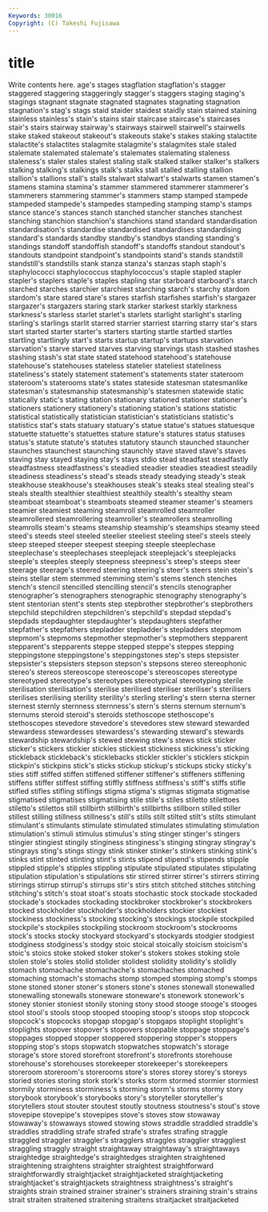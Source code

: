 ```yaml
---
Keywords: 30016 
Copyright: (C) Takeshi Fujisawa
---
```


# title

Write contents here.
age's stages stagflation stagflation's stagger staggered staggering
staggeringly stagger's staggers staging staging's stagings stagnant stagnate stagnated stagnates
stagnating stagnation stagnation's stag's stags staid staider staidest staidly stain
stained staining stainless stainless's stain's stains stair staircase staircase's staircases
stair's stairs stairway stairway's stairways stairwell stairwell's stairwells stake staked
stakeout stakeout's stakeouts stake's stakes staking stalactite stalactite's stalactites stalagmite
stalagmite's stalagmites stale staled stalemate stalemated stalemate's stalemates stalemating staleness
staleness's staler stales stalest staling stalk stalked stalker stalker's stalkers
stalking stalking's stalkings stalk's stalks stall stalled stalling stallion stallion's
stallions stall's stalls stalwart stalwart's stalwarts stamen stamen's stamens stamina
stamina's stammer stammered stammerer stammerer's stammerers stammering stammer's stammers stamp
stamped stampede stampeded stampede's stampedes stampeding stamping stamp's stamps stance
stance's stances stanch stanched stancher stanches stanchest stanching stanchion stanchion's
stanchions stand standard standardisation standardisation's standardise standardised standardises standardising standard's
standards standby standby's standbys standing standing's standings standoff standoffish standoff's
standoffs standout standout's standouts standpoint standpoint's standpoints stand's stands standstill
standstill's standstills stank stanza stanza's stanzas staph staph's staphylococci staphylococcus
staphylococcus's staple stapled stapler stapler's staplers staple's staples stapling star
starboard starboard's starch starched starches starchier starchiest starching starch's starchy
stardom stardom's stare stared stare's stares starfish starfishes starfish's stargazer
stargazer's stargazers staring stark starker starkest starkly starkness starkness's starless
starlet starlet's starlets starlight starlight's starling starling's starlings starlit starred
starrier starriest starring starry star's stars start started starter starter's
starters starting startle startled startles startling startlingly start's starts startup
startup's startups starvation starvation's starve starved starves starving starvings stash
stashed stashes stashing stash's stat state stated statehood statehood's statehouse
statehouse's statehouses stateless statelier stateliest stateliness stateliness's stately statement statement's
statements stater stateroom stateroom's staterooms state's states stateside statesman statesmanlike
statesman's statesmanship statesmanship's statesmen statewide static statically static's stating station
stationary stationed stationer stationer's stationers stationery stationery's stationing station's stations
statistic statistical statistically statistician statistician's statisticians statistic's statistics stat's stats
statuary statuary's statue statue's statues statuesque statuette statuette's statuettes stature
stature's statures status statuses status's statute statute's statutes statutory staunch
staunched stauncher staunches staunchest staunching staunchly stave staved stave's staves
staving stay stayed staying stay's stays stdio stead steadfast steadfastly
steadfastness steadfastness's steadied steadier steadies steadiest steadily steadiness steadiness's stead's
steads steady steadying steady's steak steakhouse steakhouse's steakhouses steak's steaks
steal stealing steal's steals stealth stealthier stealthiest stealthily stealth's stealthy
steam steamboat steamboat's steamboats steamed steamer steamer's steamers steamier steamiest
steaming steamroll steamrolled steamroller steamrollered steamrollering steamroller's steamrollers steamrolling steamrolls
steam's steams steamship steamship's steamships steamy steed steed's steeds steel
steeled steelier steeliest steeling steel's steels steely steep steeped steeper
steepest steeping steeple steeplechase steeplechase's steeplechases steeplejack steeplejack's steeplejacks steeple's
steeples steeply steepness steepness's steep's steeps steer steerage steerage's steered
steering steering's steer's steers stein stein's steins stellar stem stemmed
stemming stem's stems stench stenches stench's stencil stencilled stencilling stencil's
stencils stenographer stenographer's stenographers stenographic stenography stenography's stent stentorian stent's
stents step stepbrother stepbrother's stepbrothers stepchild stepchildren stepchildren's stepchild's stepdad
stepdad's stepdads stepdaughter stepdaughter's stepdaughters stepfather stepfather's stepfathers stepladder stepladder's
stepladders stepmom stepmom's stepmoms stepmother stepmother's stepmothers stepparent stepparent's stepparents
steppe stepped steppe's steppes stepping steppingstone steppingstone's steppingstones step's steps
stepsister stepsister's stepsisters stepson stepson's stepsons stereo stereophonic stereo's stereos
stereoscope stereoscope's stereoscopes stereotype stereotyped stereotype's stereotypes stereotypical stereotyping sterile
sterilisation sterilisation's sterilise sterilised steriliser steriliser's sterilisers sterilises sterilising sterility
sterility's sterling sterling's stern sterna sterner sternest sternly sternness sternness's
stern's sterns sternum sternum's sternums steroid steroid's steroids stethoscope stethoscope's
stethoscopes stevedore stevedore's stevedores stew steward stewarded stewardess stewardesses stewardess's
stewarding steward's stewards stewardship stewardship's stewed stewing stew's stews stick
sticker sticker's stickers stickier stickies stickiest stickiness stickiness's sticking stickleback
stickleback's sticklebacks stickler stickler's sticklers stickpin stickpin's stickpins stick's sticks
stickup stickup's stickups sticky sticky's sties stiff stiffed stiffen stiffened
stiffener stiffener's stiffeners stiffening stiffens stiffer stiffest stiffing stiffly stiffness
stiffness's stiff's stiffs stifle stifled stifles stifling stiflings stigma stigma's
stigmas stigmata stigmatise stigmatised stigmatises stigmatising stile stile's stiles stiletto
stilettoes stiletto's stilettos still stillbirth stillbirth's stillbirths stillborn stilled stiller
stillest stilling stillness stillness's still's stills stilt stilted stilt's stilts
stimulant stimulant's stimulants stimulate stimulated stimulates stimulating stimulation stimulation's stimuli
stimulus stimulus's sting stinger stinger's stingers stingier stingiest stingily stinginess
stinginess's stinging stingray stingray's stingrays sting's stings stingy stink stinker
stinker's stinkers stinking stink's stinks stint stinted stinting stint's stints
stipend stipend's stipends stipple stippled stipple's stipples stippling stipulate stipulated
stipulates stipulating stipulation stipulation's stipulations stir stirred stirrer stirrer's stirrers
stirring stirrings stirrup stirrup's stirrups stir's stirs stitch stitched stitches
stitching stitching's stitch's stoat stoat's stoats stochastic stock stockade stockaded
stockade's stockades stockading stockbroker stockbroker's stockbrokers stocked stockholder stockholder's stockholders
stockier stockiest stockiness stockiness's stocking stocking's stockings stockpile stockpiled stockpile's
stockpiles stockpiling stockroom stockroom's stockrooms stock's stocks stocky stockyard stockyard's
stockyards stodgier stodgiest stodginess stodginess's stodgy stoic stoical stoically stoicism
stoicism's stoic's stoics stoke stoked stoker stoker's stokers stokes stoking
stole stolen stole's stoles stolid stolider stolidest stolidity stolidity's stolidly
stomach stomachache stomachache's stomachaches stomached stomaching stomach's stomachs stomp stomped
stomping stomp's stomps stone stoned stoner stoner's stoners stone's stones
stonewall stonewalled stonewalling stonewalls stoneware stoneware's stonework stonework's stoney stonier
stoniest stonily stoning stony stood stooge stooge's stooges stool stool's
stools stoop stooped stooping stoop's stoops stop stopcock stopcock's stopcocks
stopgap stopgap's stopgaps stoplight stoplight's stoplights stopover stopover's stopovers stoppable
stoppage stoppage's stoppages stopped stopper stoppered stoppering stopper's stoppers stopping
stop's stops stopwatch stopwatches stopwatch's storage storage's store stored storefront
storefront's storefronts storehouse storehouse's storehouses storekeeper storekeeper's storekeepers storeroom storeroom's
storerooms store's stores storey storey's storeys storied stories storing stork
stork's storks storm stormed stormier stormiest stormily storminess storminess's storming
storm's storms stormy story storybook storybook's storybooks story's storyteller storyteller's
storytellers stout stouter stoutest stoutly stoutness stoutness's stout's stove stovepipe
stovepipe's stovepipes stove's stoves stow stowaway stowaway's stowaways stowed stowing
stows straddle straddled straddle's straddles straddling strafe strafed strafe's strafes
strafing straggle straggled straggler straggler's stragglers straggles stragglier straggliest straggling
straggly straight straightaway straightaway's straightaways straightedge straightedge's straightedges straighten straightened
straightening straightens straighter straightest straightforward straightforwardly straightjacket straightjacketed straightjacketing straightjacket's
straightjackets straightness straightness's straight's straights strain strained strainer strainer's strainers
straining strain's strains strait straiten straitened straitening straitens straitjacket straitjacketed
